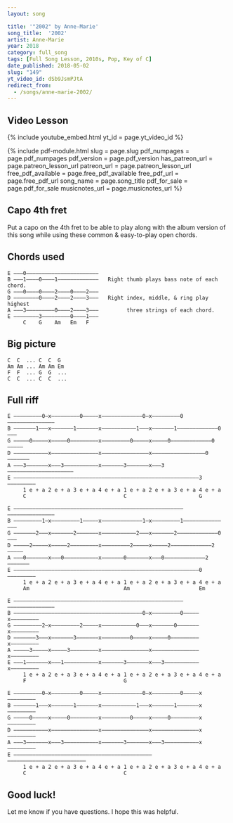 ```yaml
---
layout: song

title: '"2002" by Anne-Marie'
song_title:  '2002'
artist: Anne-Marie
year: 2018
category: full_song
tags: [Full Song Lesson, 2010s, Pop, Key of C]
date_published: 2018-05-02
slug: "149"
yt_video_id: dSb9JsmPJtA
redirect_from:
  - /songs/anne-marie-2002/
---
```


## Video Lesson

{% include youtube_embed.html yt_id = page.yt_video_id %}


{% include pdf-module.html slug = page.slug pdf_numpages = page.pdf_numpages pdf_version = page.pdf_version has_patreon_url = page.patreon_lesson_url patreon_url = page.patreon_lesson_url free_pdf_available = page.free_pdf_available free_pdf_url = page.free_pdf_url song_name = page.song_title pdf_for_sale = page.pdf_for_sale musicnotes_url = page.musicnotes_url %}



## Capo 4th fret

Put a capo on the 4th fret to be able to play along with the album version of this song while using these common & easy-to-play open chords.

## Chords used

    E —–—0–––––––––––––––––––––––
    B —–—1––––0––––1–––––––––––––   Right thumb plays bass note of each chord.
    G —–—0––––0––––2––––0––––2–––
    D —–—–––––0––––2––––2––––3–––   Right index, middle, & ring play highest
    A —–—3–––––––––0––––2––––3–––         three strings of each chord.
    E —–—–––––3–––––––––0––––1–––
         C    G    Am   Em   F

## Big picture

    C  C  ... C  C  G
    Am Am ... Am Am Em
    F  F  ... G  G  ...
    C  C  ... C  C  ...

## Full riff

    E —————————0—x—————————0—————x—————————————0—x—————————0———————————————
    B ———————1———x———————1———————x———————————1———x———————1—————————————0———
    G —————0—————x—————0—————————x—————————0—————x—————0—————————————0—————
    D ———————————x———————————————x———————————————x—————————————————0———————
    A ———3———————x———3———————————x———————3———————x———3—————————————————————
    E ———————————–———————————————————————————————————————————————3—————————
         1 e + a 2 e + a 3 e + a 4 e + a 1 e + a 2 e + a 3 e + a 4 e + a
         C                               C                       G

    E —————————–—–—————————–—————–—————————————–—–—————————–———————————————
    B ———————–—1—x———————–—1—————x———————————–—1—x———————–—1———————————–———
    G —————–—2———x—————–—2———————x—————————–—2———x—————–—2———————————–—0———
    D —————2—————x—————2—————————x—————————2—————x—————2———————————–—2—————
    A ———0———————x———0———————————x———————0———————x———0—————————————2———————
    E ———————————–———————————————————————————————————————————————0—————————
         1 e + a 2 e + a 3 e + a 4 e + a 1 e + a 2 e + a 3 e + a 4 e + a
         Am                              Am                      Em

    E ———–––––––—–———–––––––—————–—————————————–—–—————————–———————————————
    B ———–––––––—–———–––––––—————–———————————–—0—x———————–—0—————x–––––––––
    G ———––––––2—x———––––––2—————x—————————–—0———x—————–—0———————x–––––––––
    D ———––––3––—x———––––3––—————x—————————0—————x—————0—————————x–––––––––
    A ———––3––––—x———––3––––—————x———————–———————x———–———————————x–––––––––
    E ———1––––––—x———1––––––—————x———————3———————x———3———————————x–––––––––
         1 e + a 2 e + a 3 e + a 4 e + a 1 e + a 2 e + a 3 e + a 4 e + a
         F                               G

    E —————————0—x—————————0—————x—————————————0—x—————————0—————x———————––
    B ———————1———x———————1———————x———————————1———x———————1———————x———————––
    G —————0—————x—————0—————————x—————————0—————x—————0—————————x———————––
    D ———————————x———————————————x———————————————x———————————————x———————––
    A ———3———————x———3———————————x———————3———————x———3———————————x———————––
    E ———————————–———————————————————————————————–———————————————————————––
         1 e + a 2 e + a 3 e + a 4 e + a 1 e + a 2 e + a 3 e + a 4 e + a
         C                               C

## Good luck!

Let me know if you have questions. I hope this was helpful.
